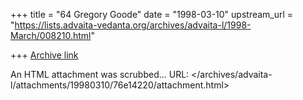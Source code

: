 +++
title = "64 Gregory Goode"
date = "1998-03-10"
upstream_url = "https://lists.advaita-vedanta.org/archives/advaita-l/1998-March/008210.html"

+++
[Archive link](https://lists.advaita-vedanta.org/archives/advaita-l/1998-March/008210.html)

An HTML attachment was scrubbed...
URL: </archives/advaita-l/attachments/19980310/76e14220/attachment.html>
